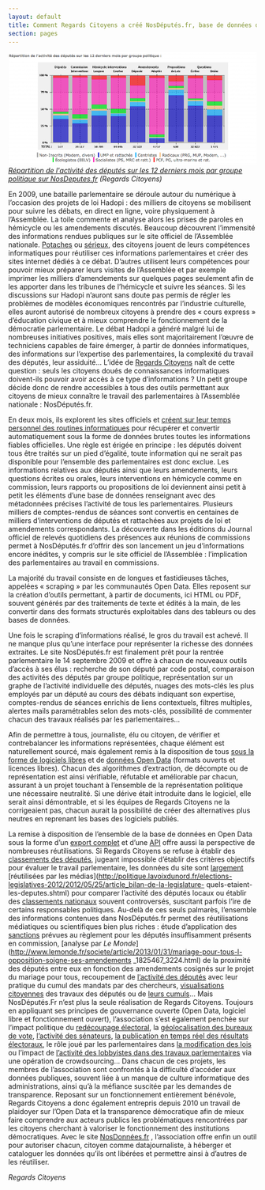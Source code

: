 ```yaml
---
layout: default
title: Comment Regards Citoyens a créé NosDéputés.fr, base de données de l’activité parlementaire
section: pages
---
```


<div class="imageblock">
<div class="content">
<img alt="Répartition de l'activité des députés sur les 12 derniers mois par groupe politique" src="../img/nosdeputes.png"></div>
<div class="title"><em><a href='http://www.nosdeputes.fr/synthese#groupes'>Répartition de l'activité des députés sur les 12 derniers mois par groupe politique sur NosDeputes.fr</a> (Regards Citoyens)</em></div>
</div>

En 2009, une bataille parlementaire se déroule autour du numérique à l’occasion des projets de loi Hadopi : des milliers de citoyens se mobilisent pour suivre les débats, en direct en ligne, voire physiquement à l’Assemblée. La toile commente et analyse alors les prises de paroles en hémicycle ou les amendements discutés. Beaucoup découvrent l’immensité des informations rendues publiques sur le site officiel de l’Assemblée nationale. [Potaches](http://www.deputesgodillots.info/) ou [sérieux](http://www.laquadrature.net/wiki/Memoire_politique?old=true), des citoyens jouent de leurs compétences informatiques pour réutiliser ces informations parlementaires et créer des sites internet dédiés à ce débat. D’autres utilisent leurs compétences pour pouvoir mieux préparer leurs visites de l’Assemblée et par exemple imprimer les milliers d’amendements sur quelques pages seulement afin de les apporter dans les tribunes de l’hémicycle et suivre les séances. Si les discussions sur Hadopi n’auront sans doute pas permis de régler les problèmes de modèles économiques rencontrés par l’industrie culturelle, elles auront autorisé de nombreux citoyens à prendre des « cours express » d’éducation civique et à mieux comprendre le fonctionnement de la démocratie parlementaire. Le débat Hadopi a généré malgré lui de nombreuses initiatives positives, mais elles sont majoritairement l’œuvre de techniciens capables de faire émerger, à partir de données informatiques, des informations sur l’expertise des parlementaires, la complexité du travail des députés, leur assiduité... L’idée de [Regards Citoyens](http://www.regardscitoyens.org/) naît de cette question : seuls les citoyens doués de connaissances informatiques doivent-ils pouvoir avoir accès à ce type d’informations ? Un petit groupe décide donc de rendre accessibles à tous des outils permettant aux citoyens de mieux connaître le travail des parlementaires à l’Assemblée nationale : NosDéputés.fr.

En deux mois, ils explorent les sites officiels et [créent sur leur temps personnel des routines informatiques](http://cpc.regardscitoyens.org/trac/browser/cpc/trunk/project/batch) pour récupérer et convertir automatiquement sous la forme de données brutes toutes les informations fiables officielles. Une règle est érigée en principe : les députés doivent tous être traités sur un pied d’égalité, toute information qui ne serait pas disponible pour l’ensemble des parlementaires est donc exclue. Les informations relatives aux députés ainsi que leurs amendements, leurs questions écrites ou orales, leurs interventions en hémicycle comme en commission, leurs rapports ou propositions de loi deviennent ainsi petit à petit les éléments d’une base de données renseignant avec des métadonnées précises l’activité de tous les parlementaires. Plusieurs milliers de comptes-rendus de séances sont convertis en centaines de milliers d’interventions de députés et rattachées aux projets de loi et amendements correspondants. La découverte dans les éditions du Journal officiel de relevés quotidiens des présences aux réunions de commissions permet à NosDéputés.fr d’offrir dès son lancement un jeu d’informations encore inédites, y compris sur le site officiel de l’Assemblée : l’implication des parlementaires au travail en commissions.

La majorité du travail consiste en de longues et fastidieuses tâches, appelées « scraping » par les communautés Open Data. Elles reposent sur la création d’outils permettant, à partir de documents, ici HTML ou PDF, souvent générés par des traitements de texte et édités à la main, de les convertir dans des formats structurés exploitables dans des tableurs ou des bases de données.

Une fois le scraping d’informations réalisé, le gros du travail est achevé. Il ne manque plus qu’une interface pour représenter la richesse des données extraites. Le site NosDéputés.fr est finalement prêt pour la rentrée parlementaire le 14 septembre 2009 et offre à chacun de nouveaux outils d’accès à ses élus : recherche de son député par code postal, comparaison des activités des députés par groupe politique, représentation sur un graphe de l’activité individuelle des députés, nuages des mots-clés les plus employés par un député au cours des débats indiquant son expertise, comptes-rendus de séances enrichis de liens contextuels, filtres multiples, alertes mails paramétrables selon des mots-clés, possibilité de commenter chacun des travaux réalisés par les parlementaires...

Afin de permettre à tous, journaliste, élu ou citoyen, de vérifier et contrebalancer les informations représentées, chaque élément est naturellement sourcé, mais également remis à la disposition de tous [sous la forme de logiciels libres](http://cpc.regardscitoyens.org/trac/wiki/Installationet) et de [données Open Data](http://cpc.regardscitoyens.org/trac/wiki/API) (formats ouverts et licences libres). Chacun des algorithmes d’extraction, de décompte ou de représentation est ainsi vérifiable, réfutable et améliorable par chacun, assurant à un projet touchant à l’ensemble de la représentation politique une nécessaire neutralité. Si une dérive était introduite dans le logiciel, elle serait ainsi démontrable, et si les équipes de Regards Citoyens ne la corrigeaient pas, chacun aurait la possibilité de créer des alternatives plus neutres en reprenant les bases des logiciels publiés.

La remise à disposition de l’ensemble de la base de données en Open Data sous la forme d’un [export complet](http://cpc.regardscitoyens.org/trac/wiki/Donn%C3%A9es) et d’une [API](http://www.regardscitoyens.org/telechargement/donnees/) offre aussi la perspective de nombreuses réutilisations. Si Regards Citoyens se refuse à établir des [classements des députés](http://www.regardscitoyens.org/retour-sur-les-palmares-de-deputes-historique-methodes-et-donnees/), jugeant impossible d’établir des critères objectifs pour évaluer le travail parlementaire, les données du site sont [largement]((www.sudouest.fr/2011/06/04/vos-deputes-sont-ils-actifs-417436-643.php)) [réutilisées par les médias](http://politique.lavoixdunord.fr/elections-legislatives-2012/2012/05/25/article_bilan-de-la-legislature-
quels-etaient-les-deputes.shtml) pour comparer l’activité des députés locaux ou établir des [classements nationaux](http://lexpansion.lexpress.fr/economie/qui-sont-les-deputes-les-plus-travailleurs-et-les-dilettantes_251106.html) souvent controversés, suscitant parfois l’ire de certains responsables politiques. Au-delà de ces seuls palmarès, l’ensemble des informations contenues dans NosDéputés.fr permet des réutilisations médiatiques ou scientifiques bien plus riches : étude d’application des [sanctions](http://2007-2012.nosdeputes.fr/confiseurs/2011/) prévues au règlement pour les députés insuffisamment présents en commission, [analyse par _Le Monde_](http://www.lemonde.fr/societe/article/2013/01/31/mariage-pour-tous-l-opposition-soigne-ses-amendements
_1825467_3224.html) de la proximité des députés entre eux en fonction des amendements cosignés sur le projet du mariage pour tous, recoupement de [l’activité des députés](http://www.cepremap.ens.fr/depot/opus/OPUS27.pdf) avec leur pratique du cumul des mandats par des chercheurs, [visualisations citoyennes](http://tetalab.org/blog/44) des travaux des députés ou de [leurs cumuls](http://quicumule.fr/)... Mais NosDéputés.Fr n’est plus la seule réalisation de Regards Citoyens. Toujours en appliquant ses principes de gouvernance ouverte (Open Data, logiciel libre et fonctionnement ouvert), l’association s’est également penchée sur l’impact politique du [redécoupage électoral](http://www.regardscitoyens.org/redecoupage/), la [géolocalisation des bureaux de vote](http://www.regardscitoyens.org/geolocalisons-les-bureaux-de-vote/), [l’activité des sénateurs](http://www.nossenateurs.fr/), [la publication en temps réel des résultats électoraux](http://www.regardscitoyens.org/category/elections/), le rôle joué par les parlementaires dans [la modification des lois](http://www.lafabriquedelaloi.fr/fr) ou l’impact de [l’activité des lobbyistes dans des travaux parlementaires](http://www.regardscitoyens.org/transparence-france/etude-lobbying/) via une opération de crowdsourcing... Dans chacun de ces projets, les membres de l’association sont confrontés à la difficulté d’accéder aux données publiques, souvent liée à un manque de culture informatique des administrations, ainsi qu’à la méfiance suscitée par les demandes de transparence. Reposant sur un fonctionnement entièrement bénévole, Regards Citoyens a donc également entrepris depuis 2010 un travail de plaidoyer sur l’Open Data et la transparence démocratique afin de mieux faire comprendre aux acteurs publics les problématiques rencontrées par les citoyens cherchant à valoriser le fonctionnement des institutions démocratiques. Avec le site [NosDonnées.fr](http://www.nosdonnées.fr) , l’association offre enfin un outil pour autoriser chacun, citoyen comme datajournaliste, à héberger et cataloguer les données qu’ils ont libérées et permettre ainsi à d’autres de les réutiliser.

_Regards Citoyens_
